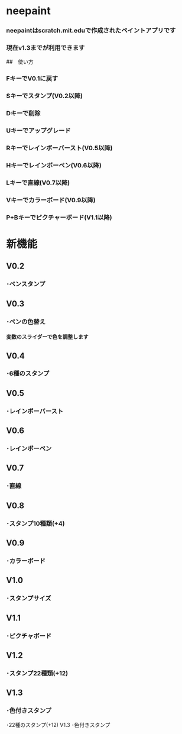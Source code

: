 # neepaint
### neepaintはscratch.mit.eduで作成されたペイントアプリです
### 現在v1.3までが利用できます
##　使い方
### FキーでV0.1に戻す
### Sキーでスタンプ(V0.2以降)
### Dキーで削除
### Uキーでアップグレード
### Rキーでレインボーバースト(V0.5以降)
### Hキーでレインボーペン(V0.6以降)
### Lキーで直線(V0.7以降)
### Vキーでカラーボード(V0.9以降)
### P+Bキーでピクチャーボード(V1.1以降)
# 新機能
## V0.2
### ･ペンスタンプ
## V0.3
### ･ペンの色替え
#### 変数のスライダーで色を調整します
## V0.4
### ･6種のスタンプ
## V0.5
### ･レインボーバースト
## V0.6
### ･レインボーペン
## V0.7
### ･直線
## V0.8
### ･スタンプ10種類(+4)
## V0.9
### ･カラーボード
## V1.0
### ･スタンプサイズ
## V1.1
### ･ピクチャボード
## V1.2
### ･スタンプ22種類(+12)
## V1.3
### ･色付きスタンプ
･22種のスタンプ(+12)
V1.3
･色付きスタンプ
